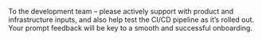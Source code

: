 To the development team – please actively support with product and infrastructure inputs, and also help test the CI/CD pipeline as it’s rolled out. Your prompt feedback will be key to a smooth and successful onboarding.
